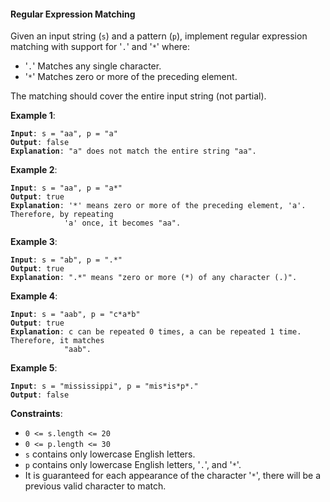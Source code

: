 #### Regular Expression Matching

Given an input string (`s`) and a pattern (`p`), implement regular expression
matching with support for '`.`' and '`*`' where: 

* '`.`' Matches any single character.
* '`*`' Matches zero or more of the preceding element.

The matching should cover the entire input string (not partial).

**Example 1**:
<pre><code><b>Input</b>: s = "aa", p = "a"
<b>Output</b>: false
<b>Explanation</b>: "a" does not match the entire string "aa".
</code></pre>

**Example 2**:
<pre><code><b>Input</b>: s = "aa", p = "a*"
<b>Output</b>: true
<b>Explanation</b>: '*' means zero or more of the preceding element, 'a'. Therefore, by repeating
            'a' once, it becomes "aa". 
</code></pre>

**Example 3**:
<pre><code><b>Input</b>: s = "ab", p = ".*"
<b>Output</b>: true
<b>Explanation</b>: ".*" means "zero or more (*) of any character (.)".
</code></pre>

**Example 4**:
<pre><code><b>Input</b>: s = "aab", p = "c*a*b"
<b>Output</b>: true
<b>Explanation</b>: c can be repeated 0 times, a can be repeated 1 time. Therefore, it matches
            "aab".
</code></pre>

**Example 5**:
<pre><code><b>Input</b>: s = "mississippi", p = "mis*is*p*."
<b>Output</b>: false
</code></pre>

**Constraints**:
* `0 <= s.length <= 20`
* `0 <= p.length <= 30`
* `s` contains only lowercase English letters.
* `p` contains only lowercase English letters, '`.`', and '`*`'.
* It is guaranteed for each appearance of the character '`*`', there will be a
previous valid character to match.
